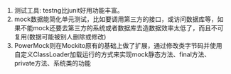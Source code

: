 1. 测试工具: testng比junit好用功能丰富。
1. mock数据能简化单元测试，比如要调用第三方的接口，或访问数据库等，如果不能mock还要去第三方的系统或者数据库去造数据效率太低了，而且不可复用(数据可能被别人删除或修改)
1. PowerMock则在Mockito原有的基础上做了扩展，通过修改类字节码并使用自定义ClassLoader加载运行的方式来实现mock静态方法、final方法、private方法、系统类的功能
